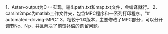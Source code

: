 1、Astar+output为C++实现，输出path.txt和map.txt文件，会编译就行。
2、carsim2mpc为matlab工作文件夹，包含MPC程序和一系列打印程序。"# automated-driving-MPC" 
3、相较于1.0版本，主要修改了MPC部分，可以分开调节Nc、Np，并且解决了前馈补偿的遗留问题。
